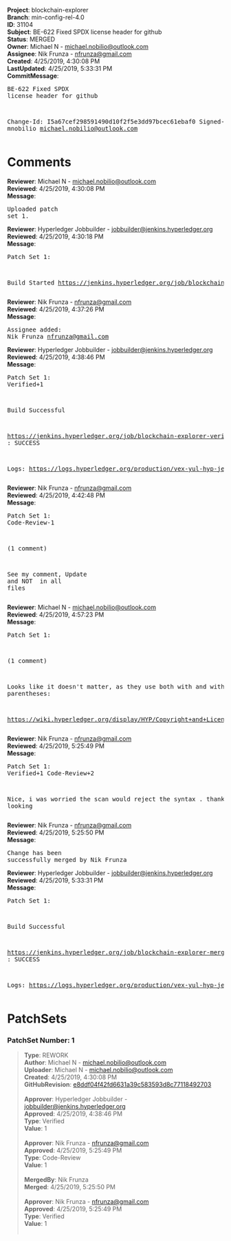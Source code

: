 <strong>Project</strong>: blockchain-explorer<br><strong>Branch</strong>: min-config-rel-4.0<br><strong>ID</strong>: 31104<br><strong>Subject</strong>: BE-622 Fixed SPDX license header for github<br><strong>Status</strong>: MERGED<br><strong>Owner</strong>: Michael N - michael.nobilio@outlook.com<br><strong>Assignee</strong>: Nik Frunza - nfrunza@gmail.com<br><strong>Created</strong>: 4/25/2019, 4:30:08 PM<br><strong>LastUpdated</strong>: 4/25/2019, 5:33:31 PM<br><strong>CommitMessage</strong>:<br><pre>BE-622 Fixed SPDX license header for github

Change-Id: I5a67cef298591490d10f2f5e3dd97bcec61ebaf0
Signed-off-by: mnobilio <michael.nobilio@outlook.com>
</pre><h1>Comments</h1><strong>Reviewer</strong>: Michael N - michael.nobilio@outlook.com<br><strong>Reviewed</strong>: 4/25/2019, 4:30:08 PM<br><strong>Message</strong>: <pre>Uploaded patch set 1.</pre><strong>Reviewer</strong>: Hyperledger Jobbuilder - jobbuilder@jenkins.hyperledger.org<br><strong>Reviewed</strong>: 4/25/2019, 4:30:18 PM<br><strong>Message</strong>: <pre>Patch Set 1:

Build Started https://jenkins.hyperledger.org/job/blockchain-explorer-verify-x86_64/130/</pre><strong>Reviewer</strong>: Nik Frunza - nfrunza@gmail.com<br><strong>Reviewed</strong>: 4/25/2019, 4:37:26 PM<br><strong>Message</strong>: <pre>Assignee added: Nik Frunza <nfrunza@gmail.com></pre><strong>Reviewer</strong>: Hyperledger Jobbuilder - jobbuilder@jenkins.hyperledger.org<br><strong>Reviewed</strong>: 4/25/2019, 4:38:46 PM<br><strong>Message</strong>: <pre>Patch Set 1: Verified+1

Build Successful 

https://jenkins.hyperledger.org/job/blockchain-explorer-verify-x86_64/130/ : SUCCESS

Logs: https://logs.hyperledger.org/production/vex-yul-hyp-jenkins-3/blockchain-explorer-verify-x86_64/130</pre><strong>Reviewer</strong>: Nik Frunza - nfrunza@gmail.com<br><strong>Reviewed</strong>: 4/25/2019, 4:42:48 PM<br><strong>Message</strong>: <pre>Patch Set 1: Code-Review-1

(1 comment)

See my comment, Update <!-- SPDX-License-Identifier: CC-BY-4.0 -->
and NOT <!-- (SPDX-License-Identifier: CC-BY-4.0) --> 
in all files</pre><strong>Reviewer</strong>: Michael N - michael.nobilio@outlook.com<br><strong>Reviewed</strong>: 4/25/2019, 4:57:23 PM<br><strong>Message</strong>: <pre>Patch Set 1:

(1 comment)

Looks like it doesn't matter, as they use both with and without parentheses:

https://wiki.hyperledger.org/display/HYP/Copyright+and+License+Policy</pre><strong>Reviewer</strong>: Nik Frunza - nfrunza@gmail.com<br><strong>Reviewed</strong>: 4/25/2019, 5:25:49 PM<br><strong>Message</strong>: <pre>Patch Set 1: Verified+1 Code-Review+2

Nice, i was worried the scan would reject the syntax .
thanks for looking</pre><strong>Reviewer</strong>: Nik Frunza - nfrunza@gmail.com<br><strong>Reviewed</strong>: 4/25/2019, 5:25:50 PM<br><strong>Message</strong>: <pre>Change has been successfully merged by Nik Frunza</pre><strong>Reviewer</strong>: Hyperledger Jobbuilder - jobbuilder@jenkins.hyperledger.org<br><strong>Reviewed</strong>: 4/25/2019, 5:33:31 PM<br><strong>Message</strong>: <pre>Patch Set 1:

Build Successful 

https://jenkins.hyperledger.org/job/blockchain-explorer-merge-x86_64/71/ : SUCCESS

Logs: https://logs.hyperledger.org/production/vex-yul-hyp-jenkins-3/blockchain-explorer-merge-x86_64/71</pre><h1>PatchSets</h1><h3>PatchSet Number: 1</h3><blockquote><strong>Type</strong>: REWORK<br><strong>Author</strong>: Michael N - michael.nobilio@outlook.com<br><strong>Uploader</strong>: Michael N - michael.nobilio@outlook.com<br><strong>Created</strong>: 4/25/2019, 4:30:08 PM<br><strong>GitHubRevision</strong>: [e8ddf04f42fd6631a39c583593d8c77118492703](https://github.com/hyperledger/blockchain-explorer/commit/e8ddf04f42fd6631a39c583593d8c77118492703)<br><br><strong>Approver</strong>: Hyperledger Jobbuilder - jobbuilder@jenkins.hyperledger.org<br><strong>Approved</strong>: 4/25/2019, 4:38:46 PM<br><strong>Type</strong>: Verified<br><strong>Value</strong>: 1<br><br><strong>Approver</strong>: Nik Frunza - nfrunza@gmail.com<br><strong>Approved</strong>: 4/25/2019, 5:25:49 PM<br><strong>Type</strong>: Code-Review<br><strong>Value</strong>: 1<br><br><strong>MergedBy</strong>: Nik Frunza<br><strong>Merged</strong>: 4/25/2019, 5:25:50 PM<br><br><strong>Approver</strong>: Nik Frunza - nfrunza@gmail.com<br><strong>Approved</strong>: 4/25/2019, 5:25:49 PM<br><strong>Type</strong>: Verified<br><strong>Value</strong>: 1<br><br></blockquote>